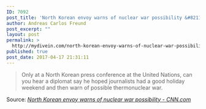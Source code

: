 ```yaml
---
ID: 7092
post_title: 'North Korean envoy warns of nuclear war possibility &#8211; CNN.com'
author: Andreas Carlos Freund
post_excerpt: ""
layout: post
permalink: >
  http://mydivein.com/north-korean-envoy-warns-of-nuclear-war-possibility-cnn-com/
published: true
post_date: 2017-04-17 21:31:11
---
```

<blockquote><a href="http://www.cnn.com/2017/04/17/world/north-korea-united-nations-envoy/index.html"><img class="alignnone size-full" src="http://54.210.60.61.xip.io/wp-content/uploads/2017/04/170417135202-north-korea-ambassador-exlarge-169.jpg" alt="" /></a>Only at a North Korean press conference at the United Nations, can you hear a diplomat say he hoped journalists had a good holiday weekend and then warn of possible thermonuclear war.</blockquote>
Source: <em><a href="http://www.cnn.com/2017/04/17/world/north-korea-united-nations-envoy/index.html">North Korean envoy warns of nuclear war possibility - CNN.com</a></em>